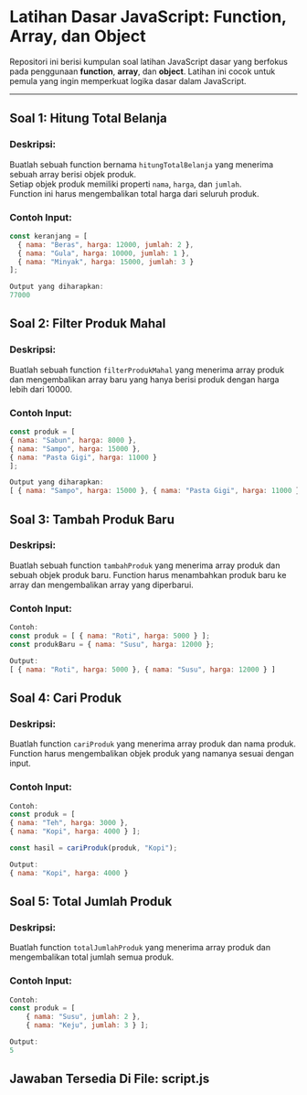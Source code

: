 # Latihan Dasar JavaScript: Function, Array, dan Object

Repositori ini berisi kumpulan soal latihan JavaScript dasar yang berfokus pada penggunaan **function**, **array**, dan **object**. Latihan ini cocok untuk pemula yang ingin memperkuat logika dasar dalam JavaScript.

---

## Soal 1: Hitung Total Belanja

### Deskripsi:

Buatlah sebuah function bernama `hitungTotalBelanja` yang menerima sebuah array berisi objek produk.  
Setiap objek produk memiliki properti `nama`, `harga`, dan `jumlah`.  
Function ini harus mengembalikan total harga dari seluruh produk.

### Contoh Input:

```javascript
const keranjang = [
  { nama: "Beras", harga: 12000, jumlah: 2 },
  { nama: "Gula", harga: 10000, jumlah: 1 },
  { nama: "Minyak", harga: 15000, jumlah: 3 }
];

Output yang diharapkan:
77000

```

## Soal 2: Filter Produk Mahal

### Deskripsi:

Buatlah sebuah function `filterProdukMahal` yang menerima array produk dan
mengembalikan array baru yang hanya berisi produk dengan harga lebih dari 10000.

### Contoh Input:

```javascript
const produk = [
{ nama: "Sabun", harga: 8000 },
{ nama: "Sampo", harga: 15000 },
{ nama: "Pasta Gigi", harga: 11000 }
];

Output yang diharapkan:
[ { nama: "Sampo", harga: 15000 }, { nama: "Pasta Gigi", harga: 11000 } ]

```

## Soal 3: Tambah Produk Baru

### Deskripsi:

Buatlah sebuah function `tambahProduk` yang menerima array produk dan sebuah objek
produk baru. Function harus menambahkan produk baru ke array dan mengembalikan
array yang diperbarui.

### Contoh Input:

```javascript
Contoh:
const produk = [ { nama: "Roti", harga: 5000 } ];
const produkBaru = { nama: "Susu", harga: 12000 };

Output:
[ { nama: "Roti", harga: 5000 }, { nama: "Susu", harga: 12000 } ]

```

## Soal 4: Cari Produk

### Deskripsi:

Buatlah function `cariProduk` yang menerima array produk dan nama produk. Function
harus mengembalikan objek produk yang namanya sesuai dengan input.

### Contoh Input:

```javascript
Contoh:
const produk = [
{ nama: "Teh", harga: 3000 },
{ nama: "Kopi", harga: 4000 } ];

const hasil = cariProduk(produk, "Kopi");

Output:
{ nama: "Kopi", harga: 4000 }
```

## Soal 5: Total Jumlah Produk

### Deskripsi:

Buatlah function `totalJumlahProduk` yang menerima array produk dan mengembalikan
total jumlah semua produk.

### Contoh Input:

```javascript
Contoh:
const produk = [
    { nama: "Susu", jumlah: 2 },
    { nama: "Keju", jumlah: 3 } ];

Output:
5
```

## Jawaban Tersedia Di File: script.js